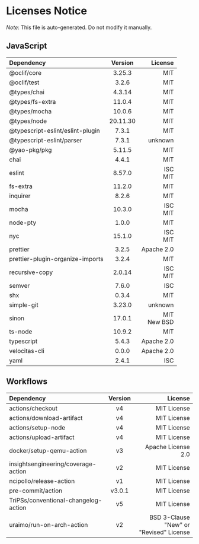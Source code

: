 # Licenses Notice
*Note*: This file is auto-generated. Do not modify it manually.
## JavaScript
| Dependency | Version | License |
|:-----------|:-------:|--------:|
|@oclif/core|3.25.3|MIT|
|@oclif/test|3.2.6|MIT|
|@types/chai|4.3.14|MIT|
|@types/fs-extra|11.0.4|MIT|
|@types/mocha|10.0.6|MIT|
|@types/node|20.11.30|MIT|
|@typescript-eslint/eslint-plugin|7.3.1|MIT|
|@typescript-eslint/parser|7.3.1|unknown|
|@yao-pkg/pkg|5.11.5|MIT|
|chai|4.4.1|MIT|
|eslint|8.57.0|ISC<br/>MIT|
|fs-extra|11.2.0|MIT|
|inquirer|8.2.6|MIT|
|mocha|10.3.0|ISC<br/>MIT|
|node-pty|1.0.0|MIT|
|nyc|15.1.0|ISC<br/>MIT|
|prettier|3.2.5|Apache 2.0|
|prettier-plugin-organize-imports|3.2.4|MIT|
|recursive-copy|2.0.14|ISC<br/>MIT|
|semver|7.6.0|ISC|
|shx|0.3.4|MIT|
|simple-git|3.23.0|unknown|
|sinon|17.0.1|MIT<br/>New BSD|
|ts-node|10.9.2|MIT|
|typescript|5.4.3|Apache 2.0|
|velocitas-cli|0.0.0|Apache 2.0|
|yaml|2.4.1|ISC|
## Workflows
| Dependency | Version | License |
|:-----------|:-------:|--------:|
|actions/checkout|v4|MIT License|
|actions/download-artifact|v4|MIT License|
|actions/setup-node|v4|MIT License|
|actions/upload-artifact|v4|MIT License|
|docker/setup-qemu-action|v3|Apache License 2.0|
|insightsengineering/coverage-action|v2|MIT License|
|ncipollo/release-action|v1|MIT License|
|pre-commit/action|v3.0.1|MIT License|
|TriPSs/conventional-changelog-action|v5|MIT License|
|uraimo/run-on-arch-action|v2|BSD 3-Clause "New" or "Revised" License|
